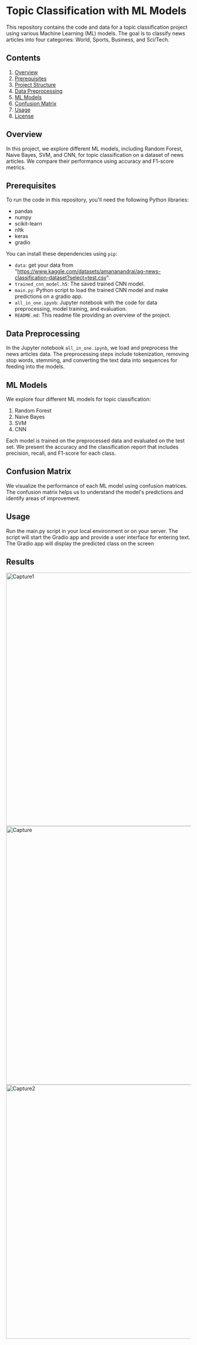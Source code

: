 # Topic Classification with ML Models

This repository contains the code and data for a topic classification project using various Machine Learning (ML) models. The goal is to classify news articles into four categories: World, Sports, Business, and Sci/Tech.

## Contents

1. [Overview](#overview)
2. [Prerequisites](#prerequisites)
3. [Project Structure](#project-structure)
4. [Data Preprocessing](#data-preprocessing)
5. [ML Models](#ml-models)
6. [Confusion Matrix](#confusion-matrix)
7. [Usage](#usage)
8. [License](#license)

## Overview

In this project, we explore different ML models, including Random Forest, Naive Bayes, SVM, and CNN, for topic classification on a dataset of news articles. We compare their performance using accuracy and F1-score metrics.

## Prerequisites

To run the code in this repository, you'll need the following Python libraries:

- pandas
- numpy
- scikit-learn
- nltk
- keras
- gradio

You can install these dependencies using `pip`:


- `data`: get your data from "https://www.kaggle.com/datasets/amananandrai/ag-news-classification-dataset?select=test.csv".
- `trained_cnn_model.h5`: The saved trained CNN model.
- `main.py`: Python script to load the trained CNN model and make predictions on a gradio app.
- `all_in_one.ipynb`: Jupyter notebook with the code for data preprocessing, model training, and evaluation.
- `README.md`: This readme file providing an overview of the project.

## Data Preprocessing

In the Jupyter notebook `all_in_one.ipynb`, we load and preprocess the news articles data. The preprocessing steps include tokenization, removing stop words, stemming, and converting the text data into sequences for feeding into the models.

## ML Models

We explore four different ML models for topic classification:

1. Random Forest
2. Naive Bayes
3. SVM
4. CNN

Each model is trained on the preprocessed data and evaluated on the test set. We present the accuracy and the classification report that includes precision, recall, and F1-score for each class.

## Confusion Matrix

We visualize the performance of each ML model using confusion matrices. The confusion matrix helps us to understand the model's predictions and identify areas of improvement.

## Usage

Run the main.py script in your local environment or on your server. The script will start the Gradio app and provide a user interface for entering text. The Gradio app will display the predicted class on the screen

## Results
<img width="690" alt="Capture1" src="https://github.com/aybstain/Text_classification_models/assets/103702856/63275bfc-e695-4ec0-9cf5-816b140a4e6c">

<img width="704" alt="Capture" src="https://github.com/aybstain/Text_classification_models/assets/103702856/ad287adf-8b90-41f2-8504-ed83f79088c6">

<img width="692" alt="Capture2" src="https://github.com/aybstain/Text_classification_models/assets/103702856/441e2aff-c771-4024-9083-e30c1c59a03e">



